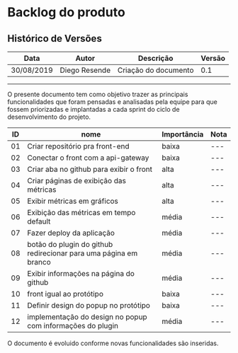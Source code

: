 ﻿# Backlog do produto

## Histórico de Versões

|Data| Autor |Descrição| Versão|
|--|--|--|--|
| 30/08/2019| Diego Resende | Criação do documento | 0.1 |
---

O presente documento tem como objetivo trazer as principais funcionalidades que foram pensadas e analisadas pela equipe para que fossem priorizadas e implantadas a cada sprint do ciclo de desenvolvimento do projeto.

| ID | nome |Importância| Nota |
|--|--|--|--|
|01 | Criar repositório pra front-end | baixa | --- |
|02 | Conectar o front com a api-gateway | baixa | --- |
|03 | Criar aba no github para exibir o front | alta | --- |
|04 | Criar páginas de exibição das métricas | alta | --- |
|05 | Exibir métricas em gráficos | alta | --- |
|06 | Exibição das métricas em tempo default | média | --- |
|07 | Fazer deploy da aplicação | média | --- |
|08 | botão do plugin do github redirecionar para uma página em branco | média | --- |
|09 | Exibir informações na página do github | média | --- |
|10 | front igual ao protótipo | baixa | --- |
|11 | Definir design do popup no protótipo | baixa | --- |
|12 | implementação do design no popup com informações do plugin | média | --- |

O documento é evoluido conforme novas funcionalidades são inseridas.

